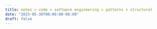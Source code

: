 ```yaml
---
title: notes > code > software engineering > patterns > structural
date: "2023-05-30T00:00:00-06:00"
draft: false
---
```

